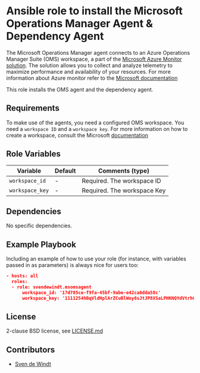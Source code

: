 # Ansible role to install the Microsoft Operations Manager Agent & Dependency Agent

The Microsoft Operations Manager agent connects to an Azure Operations Manager Suite (OMS) workspace, a part of the [Microsoft Azure Monitor solution](https://docs.microsoft.com/en-us/azure/azure-monitor/). The solution allows you to collect and analyze telemetry to maximize performance and availability of your resources. For more information about Azure monitor refer to the [Microsoft documentation](https://docs.microsoft.com/en-us/azure/azure-monitor/overview)

This role installs the OMS agent and the dependency agent.

## Requirements

To make use of the agents, you need a configured OMS workspace. You need a `workspace ID` and a `workspace key`. For more information on how to create a workspace, consult the Microsoft [documentation](https://docs.microsoft.com/en-us/azure/azure-monitor/learn/quick-create-workspace)


## Role Variables


| Variable        | Default           | Comments (type)             |
| ---             | ---               | ---                         |
| `workspace_id`  | -                 | Required. The workspace ID  |
| `workspace_key` | -                 | Required. The workspace Key |

## Dependencies

No specific dependencies.

## Example Playbook

Including an example of how to use your role (for instance, with variables passed in as parameters) is always nice for users too:

```json
- hosts: all
  roles:
  - role: svendewindt.msomsagent
      workspace_id: '17d785ce-f9fa-45bf-9abe-e42ca6dda58c'
      workspace_key: '1111254hBqVldHplArZCuBlWoy6sJtJP8XSaLPHKNQYdVtrhOuwG/w0Cuc+F9HbPLEj6AvPVUKt6i/uXWAnooQ=='
```

## License

2-clause BSD license, see [LICENSE.md](LICENSE.md)

## Contributors

- [Sven de Windt](https://github.com/svendewindt)
